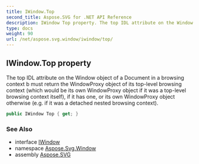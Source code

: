 ```yaml
---
title: IWindow.Top
second_title: Aspose.SVG for .NET API Reference
description: IWindow Top property. The top IDL attribute on the Window object of a Document in a browsing context b must return the WindowProxy object of its top-level browsing context which would be its own WindowProxy object if it was a top-level browsing context itself if it has one or its own WindowProxy object otherwise e.g. if it was a detached nested browsing context
type: docs
weight: 90
url: /net/aspose.svg.window/iwindow/top/
---
```

## IWindow.Top property

The top IDL attribute on the Window object of a Document in a browsing context b must return the WindowProxy object of its top-level browsing context (which would be its own WindowProxy object if it was a top-level browsing context itself), if it has one, or its own WindowProxy object otherwise (e.g. if it was a detached nested browsing context).

```csharp
public IWindow Top { get; }
```

### See Also

* interface [IWindow](../)
* namespace [Aspose.Svg.Window](../../../aspose.svg.window/)
* assembly [Aspose.SVG](../../../)
